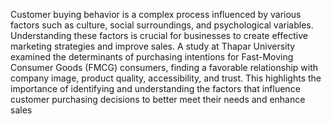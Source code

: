 Customer buying behavior is a complex process influenced by various factors such as culture, social surroundings, and psychological variables. Understanding these factors is crucial for businesses to create effective marketing strategies and improve sales. A study at Thapar University examined the determinants of purchasing intentions for Fast-Moving Consumer Goods (FMCG) consumers, finding a favorable relationship with company image, product quality, accessibility, and trust. This highlights the importance of identifying and understanding the factors that influence customer purchasing decisions to better meet their needs and enhance sales
